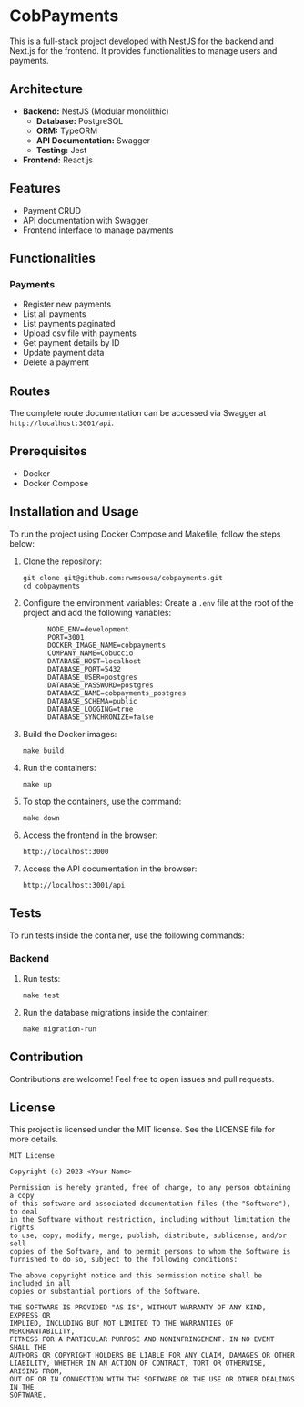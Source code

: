 # CobPayments

This is a full-stack project developed with NestJS for the backend and Next.js for the frontend. It provides functionalities to manage users and payments.

## Architecture

- **Backend:** NestJS (Modular monolithic)
  - **Database:** PostgreSQL
  - **ORM:** TypeORM
  - **API Documentation:** Swagger
  - **Testing:** Jest
- **Frontend:** React.js

## Features

- Payment CRUD
- API documentation with Swagger
- Frontend interface to manage payments

## Functionalities

### Payments

- Register new payments 
- List all payments
- List payments paginated 
- Upload csv file with payments
- Get payment details by ID
- Update payment data 
- Delete a payment 

## Routes

The complete route documentation can be accessed via Swagger at `http://localhost:3001/api`.

## Prerequisites

- Docker
- Docker Compose

## Installation and Usage

To run the project using Docker Compose and Makefile, follow the steps below:

1. Clone the repository:
   ```shell
   git clone git@github.com:rwmsousa/cobpayments.git
   cd cobpayments
   ```

2. Configure the environment variables:
   Create a `.env` file at the root of the project and add the following variables:
   ```env
         NODE_ENV=development
         PORT=3001
         DOCKER_IMAGE_NAME=cobpayments
         COMPANY_NAME=Cobuccio
         DATABASE_HOST=localhost
         DATABASE_PORT=5432
         DATABASE_USER=postgres
         DATABASE_PASSWORD=postgres
         DATABASE_NAME=cobpayments_postgres
         DATABASE_SCHEMA=public
         DATABASE_LOGGING=true
         DATABASE_SYNCHRONIZE=false
   ```

3. Build the Docker images:
   ```shell
   make build
   ```

4. Run the containers:
   ```shell
   make up
   ```

5. To stop the containers, use the command:
   ```shell
   make down
   ```

6. Access the frontend in the browser:
   ```
   http://localhost:3000
   ```

7. Access the API documentation in the browser:
   ```
   http://localhost:3001/api
   ```

## Tests

To run tests inside the container, use the following commands:

### Backend

1. Run tests:
   ```shell
   make test
   ```

2. Run the database migrations inside the container:
   ```shell
   make migration-run
   ```


## Contribution

Contributions are welcome! Feel free to open issues and pull requests.

## License

This project is licensed under the MIT license. See the LICENSE file for more details.

```
MIT License

Copyright (c) 2023 <Your Name>

Permission is hereby granted, free of charge, to any person obtaining a copy
of this software and associated documentation files (the "Software"), to deal
in the Software without restriction, including without limitation the rights
to use, copy, modify, merge, publish, distribute, sublicense, and/or sell
copies of the Software, and to permit persons to whom the Software is
furnished to do so, subject to the following conditions:

The above copyright notice and this permission notice shall be included in all
copies or substantial portions of the Software.

THE SOFTWARE IS PROVIDED "AS IS", WITHOUT WARRANTY OF ANY KIND, EXPRESS OR
IMPLIED, INCLUDING BUT NOT LIMITED TO THE WARRANTIES OF MERCHANTABILITY,
FITNESS FOR A PARTICULAR PURPOSE AND NONINFRINGEMENT. IN NO EVENT SHALL THE
AUTHORS OR COPYRIGHT HOLDERS BE LIABLE FOR ANY CLAIM, DAMAGES OR OTHER
LIABILITY, WHETHER IN AN ACTION OF CONTRACT, TORT OR OTHERWISE, ARISING FROM,
OUT OF OR IN CONNECTION WITH THE SOFTWARE OR THE USE OR OTHER DEALINGS IN THE
SOFTWARE.
```

